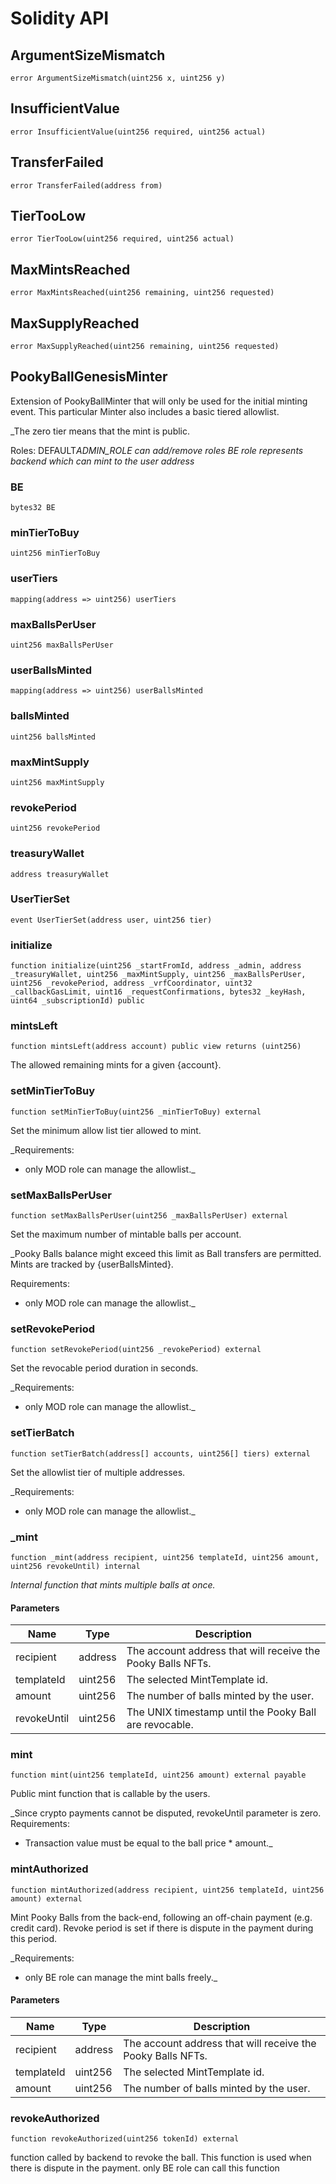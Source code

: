 # Solidity API

## ArgumentSizeMismatch

```solidity
error ArgumentSizeMismatch(uint256 x, uint256 y)
```

## InsufficientValue

```solidity
error InsufficientValue(uint256 required, uint256 actual)
```

## TransferFailed

```solidity
error TransferFailed(address from)
```

## TierTooLow

```solidity
error TierTooLow(uint256 required, uint256 actual)
```

## MaxMintsReached

```solidity
error MaxMintsReached(uint256 remaining, uint256 requested)
```

## MaxSupplyReached

```solidity
error MaxSupplyReached(uint256 remaining, uint256 requested)
```

## PookyBallGenesisMinter

Extension of PookyBallMinter that will only be used for the initial minting event.
This particular Minter also includes a basic tiered allowlist.

\_The zero tier means that the mint is public.

Roles:
DEFAULT*ADMIN_ROLE can add/remove roles
BE role represents backend which can mint to the user address*

### BE

```solidity
bytes32 BE
```

### minTierToBuy

```solidity
uint256 minTierToBuy
```

### userTiers

```solidity
mapping(address => uint256) userTiers
```

### maxBallsPerUser

```solidity
uint256 maxBallsPerUser
```

### userBallsMinted

```solidity
mapping(address => uint256) userBallsMinted
```

### ballsMinted

```solidity
uint256 ballsMinted
```

### maxMintSupply

```solidity
uint256 maxMintSupply
```

### revokePeriod

```solidity
uint256 revokePeriod
```

### treasuryWallet

```solidity
address treasuryWallet
```

### UserTierSet

```solidity
event UserTierSet(address user, uint256 tier)
```

### initialize

```solidity
function initialize(uint256 _startFromId, address _admin, address _treasuryWallet, uint256 _maxMintSupply, uint256 _maxBallsPerUser, uint256 _revokePeriod, address _vrfCoordinator, uint32 _callbackGasLimit, uint16 _requestConfirmations, bytes32 _keyHash, uint64 _subscriptionId) public
```

### mintsLeft

```solidity
function mintsLeft(address account) public view returns (uint256)
```

The allowed remaining mints for a given {account}.

### setMinTierToBuy

```solidity
function setMinTierToBuy(uint256 _minTierToBuy) external
```

Set the minimum allow list tier allowed to mint.

\_Requirements:

- only MOD role can manage the allowlist.\_

### setMaxBallsPerUser

```solidity
function setMaxBallsPerUser(uint256 _maxBallsPerUser) external
```

Set the maximum number of mintable balls per account.

\_Pooky Balls balance might exceed this limit as Ball transfers are permitted.
Mints are tracked by {userBallsMinted}.

Requirements:

- only MOD role can manage the allowlist.\_

### setRevokePeriod

```solidity
function setRevokePeriod(uint256 _revokePeriod) external
```

Set the revocable period duration in seconds.

\_Requirements:

- only MOD role can manage the allowlist.\_

### setTierBatch

```solidity
function setTierBatch(address[] accounts, uint256[] tiers) external
```

Set the allowlist tier of multiple addresses.

\_Requirements:

- only MOD role can manage the allowlist.\_

### \_mint

```solidity
function _mint(address recipient, uint256 templateId, uint256 amount, uint256 revokeUntil) internal
```

_Internal function that mints multiple balls at once._

#### Parameters

| Name        | Type    | Description                                                 |
| ----------- | ------- | ----------------------------------------------------------- |
| recipient   | address | The account address that will receive the Pooky Balls NFTs. |
| templateId  | uint256 | The selected MintTemplate id.                               |
| amount      | uint256 | The number of balls minted by the user.                     |
| revokeUntil | uint256 | The UNIX timestamp until the Pooky Ball are revocable.      |

### mint

```solidity
function mint(uint256 templateId, uint256 amount) external payable
```

Public mint function that is callable by the users.

\_Since crypto payments cannot be disputed, revokeUntil parameter is zero.
Requirements:

- Transaction value must be equal to the ball price \* amount.\_

### mintAuthorized

```solidity
function mintAuthorized(address recipient, uint256 templateId, uint256 amount) external
```

Mint Pooky Balls from the back-end, following an off-chain payment (e.g. credit card).
Revoke period is set if there is dispute in the payment during this period.

\_Requirements:

- only BE role can manage the mint balls freely.\_

#### Parameters

| Name       | Type    | Description                                                 |
| ---------- | ------- | ----------------------------------------------------------- |
| recipient  | address | The account address that will receive the Pooky Balls NFTs. |
| templateId | uint256 | The selected MintTemplate id.                               |
| amount     | uint256 | The number of balls minted by the user.                     |

### revokeAuthorized

```solidity
function revokeAuthorized(uint256 tokenId) external
```

function called by backend to revoke the ball.
This function is used when there is dispute in the payment.
only BE role can call this function
